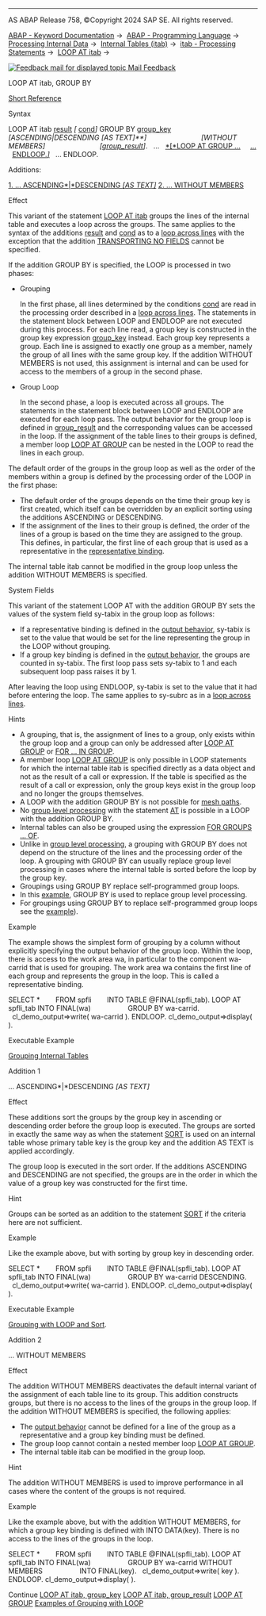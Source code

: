   

* * *

AS ABAP Release 758, ©Copyright 2024 SAP SE. All rights reserved.

[ABAP - Keyword Documentation](https://help.sap.com/doc/abapdocu_latest_index_htm/latest/en-US/abenabap.htm) →  [ABAP - Programming Language](https://help.sap.com/doc/abapdocu_latest_index_htm/latest/en-US/abenabap_reference.htm) →  [Processing Internal Data](https://help.sap.com/doc/abapdocu_latest_index_htm/latest/en-US/abenabap_data_working.htm) →  [Internal Tables (itab)](https://help.sap.com/doc/abapdocu_latest_index_htm/latest/en-US/abenitab.htm) →  [itab - Processing Statements](https://help.sap.com/doc/abapdocu_latest_index_htm/latest/en-US/abentable_processing_statements.htm) →  [LOOP AT itab](https://help.sap.com/doc/abapdocu_latest_index_htm/latest/en-US/abaploop_at_itab_variants.htm) → 

 [![](Mail.gif?object=Mail.gif "Feedback mail for displayed topic") Mail Feedback](mailto:f1_help@sap.com?subject=Feedback%20on%20ABAP%20Documentation&body=Document:%20LOOP%20AT%20itab%2C%20GROUP%20BY%2C%20ABAPLOOP_AT_ITAB_GROUP_BY%2C%20758%0D%0A%0D%0AError:%0D%0A%0D%0A%0D%0A%0D%0ASuggestion%20for%20improvement:)

LOOP AT itab, GROUP BY

[Short Reference](https://help.sap.com/doc/abapdocu_latest_index_htm/latest/en-US/abaploop_at_itab_shortref.htm)

Syntax

LOOP AT itab [result](https://help.sap.com/doc/abapdocu_latest_index_htm/latest/en-US/abaploop_at_itab_result.htm) *\[* [cond](https://help.sap.com/doc/abapdocu_latest_index_htm/latest/en-US/abaploop_at_itab_cond.htm)*\]* GROUP BY [group\_key](https://help.sap.com/doc/abapdocu_latest_index_htm/latest/en-US/abaploop_at_itab_group_by_key.htm)
                           *\[*ASCENDING*|*DESCENDING *\[*AS TEXT*\]**\]*
                           *\[*WITHOUT MEMBERS*\]*
                           *\[*[group\_result](https://help.sap.com/doc/abapdocu_latest_index_htm/latest/en-US/abaploop_at_itab_group_by_binding.htm)*\]*.
  ...
  [*\[*LOOP AT GROUP ...](https://help.sap.com/doc/abapdocu_latest_index_htm/latest/en-US/abaploop_at_group.htm)
    [...](https://help.sap.com/doc/abapdocu_latest_index_htm/latest/en-US/abaploop_at_group.htm)
  [ENDLOOP.*\]*](https://help.sap.com/doc/abapdocu_latest_index_htm/latest/en-US/abaploop_at_group.htm)
  ...
ENDLOOP.

Additions:

[1\. ... ASCENDING*|*DESCENDING *\[*AS TEXT*\]*](#!ABAP_ADDITION_1@1@)
[2\. ... WITHOUT MEMBERS](#!ABAP_ADDITION_2@2@)

Effect

This variant of the statement [LOOP AT itab](https://help.sap.com/doc/abapdocu_latest_index_htm/latest/en-US/abaploop_at_itab_variants.htm) groups the lines of the internal table and executes a loop across the groups. The same applies to the syntax of the additions [result](https://help.sap.com/doc/abapdocu_latest_index_htm/latest/en-US/abaploop_at_itab_result.htm) and [cond](https://help.sap.com/doc/abapdocu_latest_index_htm/latest/en-US/abaploop_at_itab_cond.htm) as to a [loop across lines](https://help.sap.com/doc/abapdocu_latest_index_htm/latest/en-US/abaploop_at_itab.htm) with the exception that the addition [TRANSPORTING NO FIELDS](https://help.sap.com/doc/abapdocu_latest_index_htm/latest/en-US/abaploop_at_itab_result.htm) cannot be specified.

If the addition GROUP BY is specified, the LOOP is processed in two phases:

-   Grouping
    
    In the first phase, all lines determined by the conditions [cond](https://help.sap.com/doc/abapdocu_latest_index_htm/latest/en-US/abaploop_at_itab_cond.htm) are read in the processing order described in a [loop across lines](https://help.sap.com/doc/abapdocu_latest_index_htm/latest/en-US/abaploop_at_itab.htm). The statements in the statement block between LOOP and ENDLOOP are not executed during this process. For each line read, a group key is constructed in the group key expression [group\_key](https://help.sap.com/doc/abapdocu_latest_index_htm/latest/en-US/abaploop_at_itab_group_by_key.htm) instead. Each group key represents a group. Each line is assigned to exactly one group as a member, namely the group of all lines with the same group key. If the addition WITHOUT MEMBERS is not used, this assignment is internal and can be used for access to the members of a group in the second phase.
    
-   Group Loop
    
    In the second phase, a loop is executed across all groups. The statements in the statement block between LOOP and ENDLOOP are executed for each loop pass. The output behavior for the group loop is defined in [group\_result](https://help.sap.com/doc/abapdocu_latest_index_htm/latest/en-US/abaploop_at_itab_group_by_binding.htm) and the corresponding values can be accessed in the loop. If the assignment of the table lines to their groups is defined, a member loop [LOOP AT GROUP](https://help.sap.com/doc/abapdocu_latest_index_htm/latest/en-US/abaploop_at_group.htm) can be nested in the LOOP to read the lines in each group.
    

The default order of the groups in the group loop as well as the order of the members within a group is defined by the processing order of the LOOP in the first phase:

-   The default order of the groups depends on the time their group key is first created, which itself can be overridden by an explicit sorting using the additions ASCENDING or DESCENDING.
-   If the assignment of the lines to their group is defined, the order of the lines of a group is based on the time they are assigned to the group. This defines, in particular, the first line of each group that is used as a representative in the [representative binding](https://help.sap.com/doc/abapdocu_latest_index_htm/latest/en-US/abaploop_at_itab_group_by_binding.htm).

The internal table itab cannot be modified in the group loop unless the addition WITHOUT MEMBERS is specified.

System Fields

This variant of the statement LOOP AT with the addition GROUP BY sets the values of the system field sy-tabix in the group loop as follows:

-   If a representative binding is defined in the [output behavior](https://help.sap.com/doc/abapdocu_latest_index_htm/latest/en-US/abaploop_at_itab_group_by_binding.htm), sy-tabix is set to the value that would be set for the line representing the group in the LOOP without grouping.
-   If a group key binding is defined in the [output behavior](https://help.sap.com/doc/abapdocu_latest_index_htm/latest/en-US/abaploop_at_itab_group_by_binding.htm), the groups are counted in sy-tabix. The first loop pass sets sy-tabix to 1 and each subsequent loop pass raises it by 1.

After leaving the loop using ENDLOOP, sy-tabix is set to the value that it had before entering the loop. The same applies to sy-subrc as in a [loop across lines](https://help.sap.com/doc/abapdocu_latest_index_htm/latest/en-US/abaploop_at_itab.htm).

Hints

-   A grouping, that is, the assignment of lines to a group, only exists within the group loop and a group can only be addressed after [LOOP AT GROUP](https://help.sap.com/doc/abapdocu_latest_index_htm/latest/en-US/abaploop_at_group.htm) or [FOR ... IN GROUP](https://help.sap.com/doc/abapdocu_latest_index_htm/latest/en-US/abenfor_in_group.htm).
-   A member loop [LOOP AT GROUP](https://help.sap.com/doc/abapdocu_latest_index_htm/latest/en-US/abaploop_at_group.htm) is only possible in LOOP statements for which the internal table itab is specified directly as a data object and not as the result of a call or expression. If the table is specified as the result of a call or expression, only the group keys exist in the group loop and no longer the groups themselves.
-   A LOOP with the addition GROUP BY is not possible for [mesh paths](https://help.sap.com/doc/abapdocu_latest_index_htm/latest/en-US/abenmesh_path_glosry.htm "Glossary Entry").
-   No [group level processing](https://help.sap.com/doc/abapdocu_latest_index_htm/latest/en-US/abengroup_level_processing_glosry.htm "Glossary Entry") with the statement [AT](https://help.sap.com/doc/abapdocu_latest_index_htm/latest/en-US/abapat_itab.htm) is possible in a LOOP with the addition GROUP BY.
-   Internal tables can also be grouped using the expression [FOR GROUPS ... OF](https://help.sap.com/doc/abapdocu_latest_index_htm/latest/en-US/abenfor_groups_of.htm).
-   Unlike in [group level processing](https://help.sap.com/doc/abapdocu_latest_index_htm/latest/en-US/abengroup_level_processing_glosry.htm "Glossary Entry"), a grouping with GROUP BY does not depend on the structure of the lines and the processing order of the loop. A grouping with GROUP BY can usually replace group level processing in cases where the internal table is sorted before the loop by the group key.
-   Groupings using GROUP BY replace self-programmed group loops.
-   In this [example](https://help.sap.com/doc/abapdocu_latest_index_htm/latest/en-US/abenint_table_at_unsorted_abexa.htm), GROUP BY is used to replace group level processing.
-   For groupings using GROUP BY to replace self-programmed group loops see the [example](https://help.sap.com/doc/abapdocu_latest_index_htm/latest/en-US/abenloop_group_by_explicit_abexa.htm)).

Example

The example shows the simplest form of grouping by a column without explicitly specifying the output behavior of the group loop. Within the loop, there is access to the work area wa, in particular to the component wa-carrid that is used for grouping. The work area wa contains the first line of each group and represents the group in the loop. This is called a representative binding.

SELECT \*
       FROM spfli
       INTO TABLE @FINAL(spfli\_tab).
LOOP AT spfli\_tab INTO FINAL(wa)
                  GROUP BY wa-carrid.
  cl\_demo\_output=>write( wa-carrid ).
ENDLOOP.
cl\_demo\_output=>display( ).

Executable Example

[Grouping Internal Tables](https://help.sap.com/doc/abapdocu_latest_index_htm/latest/en-US/abenloop_group_by_abexas.htm)

Addition 1   

... ASCENDING*|*DESCENDING *\[*AS TEXT*\]*

Effect

These additions sort the groups by the group key in ascending or descending order before the group loop is executed. The groups are sorted in exactly the same way as when the statement [SORT](https://help.sap.com/doc/abapdocu_latest_index_htm/latest/en-US/abapsort_itab.htm) is used on an internal table whose primary table key is the group key and the addition AS TEXT is applied accordingly.

The group loop is executed in the sort order. If the additions ASCENDING and DESCENDING are not specified, the groups are in the order in which the value of a group key was constructed for the first time.

Hint

Groups can be sorted as an addition to the statement [SORT](https://help.sap.com/doc/abapdocu_latest_index_htm/latest/en-US/abapsort_itab.htm) if the criteria here are not sufficient.

Example

Like the example above, but with sorting by group key in descending order.

SELECT \*
       FROM spfli
       INTO TABLE @FINAL(spfli\_tab).
LOOP AT spfli\_tab INTO FINAL(wa)
                  GROUP BY wa-carrid DESCENDING.
  cl\_demo\_output=>write( wa-carrid ).
ENDLOOP.
cl\_demo\_output=>display( ).

Executable Example

[Grouping with LOOP and Sort](https://help.sap.com/doc/abapdocu_latest_index_htm/latest/en-US/abenloop_group_by_sort_abexa.htm).

Addition 2   

... WITHOUT MEMBERS

Effect

The addition WITHOUT MEMBERS deactivates the default internal variant of the assignment of each table line to its group. This addition constructs groups, but there is no access to the lines of the groups in the group loop. If the addition WITHOUT MEMBERS is specified, the following applies:

-   The [output behavior](https://help.sap.com/doc/abapdocu_latest_index_htm/latest/en-US/abaploop_at_itab_group_by_binding.htm) cannot be defined for a line of the group as a representative and a group key binding must be defined.
-   The group loop cannot contain a nested member loop [LOOP AT GROUP](https://help.sap.com/doc/abapdocu_latest_index_htm/latest/en-US/abaploop_at_group.htm).
-   The internal table itab can be modified in the group loop.

Hint

The addition WITHOUT MEMBERS is used to improve performance in all cases where the content of the groups is not required.

Example

Like the example above, but with the addition WITHOUT MEMBERS, for which a group key binding is defined with INTO DATA(key). There is no access to the lines of the groups in the loop.

SELECT \*
       FROM spfli
       INTO TABLE @FINAL(spfli\_tab).
LOOP AT spfli\_tab INTO FINAL(wa)
                  GROUP BY wa-carrid WITHOUT MEMBERS
                  INTO FINAL(key).
  cl\_demo\_output=>write( key ).
ENDLOOP.
cl\_demo\_output=>display( ).

Continue
[LOOP AT itab, group\_key](https://help.sap.com/doc/abapdocu_latest_index_htm/latest/en-US/abaploop_at_itab_group_by_key.htm)
[LOOP AT itab, group\_result](https://help.sap.com/doc/abapdocu_latest_index_htm/latest/en-US/abaploop_at_itab_group_by_binding.htm)
[LOOP AT GROUP](https://help.sap.com/doc/abapdocu_latest_index_htm/latest/en-US/abaploop_at_group.htm)
[Examples of Grouping with LOOP](https://help.sap.com/doc/abapdocu_latest_index_htm/latest/en-US/abenloop_group_by_abexas.htm)